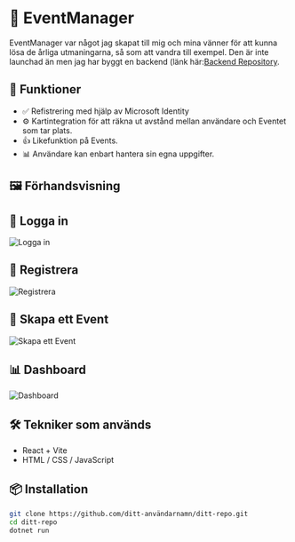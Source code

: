 # 🧠 EventManager

EventManager var något jag skapat till mig och mina vänner för att kunna lösa de årliga utmaningarna, så som att vandra till exempel. Den är inte launchad än men jag har byggt en backend (länk här:[Backend Repository]([https://johans-projekt.se](https://github.com/Nordstroem1/EventForFriends)).


## 🚀 Funktioner

- ✅ Refistrering med hjälp av Microsoft Identity
- ⚙️ Kartintegration för att räkna ut avstånd mellan användare och Eventet som tar plats.
- 👍 Likefunktion på Events.
- 📊 Användare kan enbart hantera sin egna uppgifter.

## 🖼️ Förhandsvisning

## 🔐 Logga in
![Logga in](https://res.cloudinary.com/dhpjnh2q0/image/upload/v1751039912/Sk%C3%A4rmbild_2025-06-27_175814_m3gt2s.png)

## 📝 Registrera
![Registrera](https://res.cloudinary.com/dhpjnh2q0/image/upload/v1751040022/Sk%C3%A4rmbild_2025-06-27_175955_kyflje.png)

## 📅 Skapa ett Event
![Skapa ett Event](https://res.cloudinary.com/dhpjnh2q0/image/upload/v1751040091/Sk%C3%A4rmbild_2025-06-27_180117_hpcuqd.png)

## 📊 Dashboard
![Dashboard](https://res.cloudinary.com/dhpjnh2q0/image/upload/v1751040232/Sk%C3%A4rmbild_2025-06-27_180329_pc9mym.png)

## 🛠️ Tekniker som används

- React + Vite
- HTML / CSS / JavaScript

## 📦 Installation

```bash
git clone https://github.com/ditt-användarnamn/ditt-repo.git
cd ditt-repo
dotnet run
